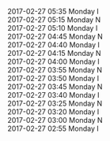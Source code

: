 2017-02-27 05:35 Monday  I  
2017-02-27 05:15 Monday  N  
2017-02-27 05:10 Monday  I  
2017-02-27 04:45 Monday  N  
2017-02-27 04:40 Monday  I  
2017-02-27 04:15 Monday  N  
2017-02-27 04:00 Monday  I  
2017-02-27 03:55 Monday  N  
2017-02-27 03:50 Monday  I  
2017-02-27 03:45 Monday  N  
2017-02-27 03:40 Monday  I  
2017-02-27 03:25 Monday  N  
2017-02-27 03:20 Monday  I  
2017-02-27 03:00 Monday  N  
2017-02-27 02:55 Monday  I  
